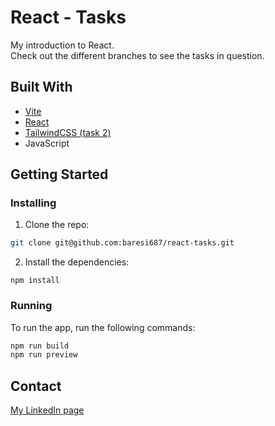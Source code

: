 # React - Tasks

My introduction to React.<br>
Check out the different branches to see the tasks in question.

## Built With

- [Vite](https://vitejs.dev/)
- [React](https://reactjs.org//)
- [TailwindCSS (task 2)](https://tailwindcss.com/)
- JavaScript

## Getting Started

### Installing

1. Clone the repo:

```bash
git clone git@github.com:baresi687/react-tasks.git
```

2. Install the dependencies:

```
npm install
```

### Running

To run the app, run the following commands:

```bash
npm run build
npm run preview
```

## Contact

[My LinkedIn page](https://www.linkedin.com/in/hreinn-gylfason-b9a48521a/)

